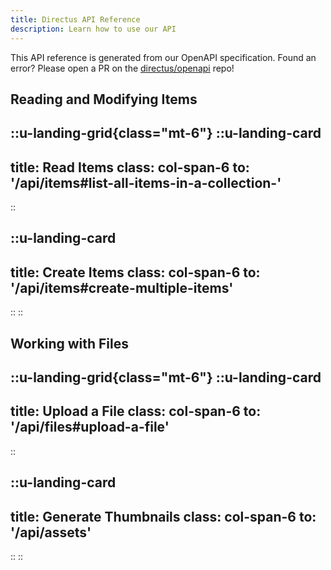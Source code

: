```yaml
---
title: Directus API Reference
description: Learn how to use our API
---
```


This API reference is generated from our OpenAPI specification. Found an error? Please open a PR on the [directus/openapi](https://github.com/directus/openapi) repo!

## Reading and Modifying Items

::u-landing-grid{class="mt-6"}
  ::u-landing-card
  ---
  title: Read Items
  class: col-span-6
  to: '/api/items#list-all-items-in-a-collection-'
  ---
  ::
  
  ::u-landing-card
  ---
  title: Create Items
  class: col-span-6
  to: '/api/items#create-multiple-items'
  ---
  ::
::

## Working with Files

::u-landing-grid{class="mt-6"}
  ::u-landing-card
  ---
  title: Upload a File
  class: col-span-6
  to: '/api/files#upload-a-file'
  ---
  ::

  ::u-landing-card
  ---
  title: Generate Thumbnails
  class: col-span-6
  to: '/api/assets'
  ---
  ::
::
